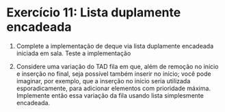 # Exercício 11: **Lista duplamente encadeada**

1. Complete a implementação de deque via lista duplamente encadeada iniciada em sala. Teste a implementação

2. Considere uma variação do TAD fila em que, além de remoção no início e inserção no final, seja possível também inserir no início; você pode imaginar, por exemplo, que a inserção no início seria utilizada esporadicamente, para adicionar elementos com prioridade máxima. Implemente então essa variação da fila usando lista simplesmente encadeada.